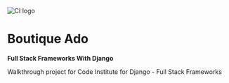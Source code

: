 ![CI logo](https://codeinstitute.s3.amazonaws.com/fullstack/ci_logo_small.png)

# Boutique Ado

**Full Stack Frameworks With Django**

Walkthrough project for Code Institute for Django - Full Stack Frameworks